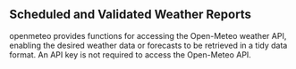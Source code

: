 ## Scheduled and Validated Weather Reports

openmeteo provides functions for accessing the Open-Meteo weather API, enabling the desired weather data or forecasts to be retrieved in a tidy data format. An API key is not required to access the Open-Meteo API.
